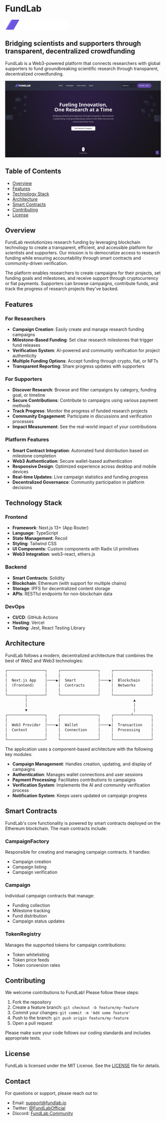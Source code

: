 # FundLab

![FundLab Logo](public/assets/Logo.png)

## Bridging scientists and supporters through transparent, decentralized crowdfunding

FundLab is a Web3-powered platform that connects researchers with global supporters to fund groundbreaking scientific research through transparent, decentralized crowdfunding.

![FundLab Screenshot](public/assets/screenshot.png)

## Table of Contents

- [Overview](#overview)
- [Features](#features)
- [Technology Stack](#technology-stack)
- [Architecture](#architecture)
- [Smart Contracts](#smart-contracts)
- [Contributing](#contributing)
- [License](#license)

## Overview

FundLab revolutionizes research funding by leveraging blockchain technology to create a transparent, efficient, and accessible platform for scientists and supporters. Our mission is to democratize access to research funding while ensuring accountability through smart contracts and community-driven verification.

The platform enables researchers to create campaigns for their projects, set funding goals and milestones, and receive support through cryptocurrency or fiat payments. Supporters can browse campaigns, contribute funds, and track the progress of research projects they've backed.

## Features

### For Researchers

- **Campaign Creation**: Easily create and manage research funding campaigns
- **Milestone-Based Funding**: Set clear research milestones that trigger fund releases
- **Verification System**: AI-powered and community verification for project authenticity
- **Multiple Funding Options**: Accept funding through crypto, fiat, or NFTs
- **Transparent Reporting**: Share progress updates with supporters

### For Supporters

- **Discover Research**: Browse and filter campaigns by category, funding goal, or timeline
- **Secure Contributions**: Contribute to campaigns using various payment methods
- **Track Progress**: Monitor the progress of funded research projects
- **Community Engagement**: Participate in discussions and verification processes
- **Impact Measurement**: See the real-world impact of your contributions

### Platform Features

- **Smart Contract Integration**: Automated fund distribution based on milestone completion
- **Web3 Authentication**: Secure wallet-based authentication
- **Responsive Design**: Optimized experience across desktop and mobile devices
- **Real-time Updates**: Live campaign statistics and funding progress
- **Decentralized Governance**: Community participation in platform decisions

## Technology Stack

### Frontend
- **Framework**: Next.js 13+ (App Router)
- **Language**: TypeScript
- **State Management**: Recoil
- **Styling**: Tailwind CSS
- **UI Components**: Custom components with Radix UI primitives
- **Web3 Integration**: web3-react, ethers.js

### Backend
- **Smart Contracts**: Solidity
- **Blockchain**: Ethereum (with support for multiple chains)
- **Storage**: IPFS for decentralized content storage
- **APIs**: RESTful endpoints for non-blockchain data

### DevOps
- **CI/CD**: GitHub Actions
- **Hosting**: Vercel
- **Testing**: Jest, React Testing Library

## Architecture

FundLab follows a modern, decentralized architecture that combines the best of Web2 and Web3 technologies:

```
┌─────────────────┐     ┌─────────────────┐     ┌─────────────────┐
│                 │     │                 │     │                 │
│  Next.js App    │────▶│  Smart          │────▶│  Blockchain     │
│  (Frontend)     │     │  Contracts      │     │  Networks       │
│                 │     │                 │     │                 │
└────────┬────────┘     └─────────────────┘     └─────────────────┘
         │                                                ▲
         │                                                │
         ▼                                                │
┌─────────────────┐     ┌─────────────────┐     ┌────────┴────────┐
│                 │     │                 │     │                 │
│  Web3 Provider  │────▶│  Wallet         │────▶│  Transaction    │
│  Context        │     │  Connection     │     │  Processing     │
│                 │     │                 │     │                 │
└─────────────────┘     └─────────────────┘     └─────────────────┘
```

The application uses a component-based architecture with the following key modules:

- **Campaign Management**: Handles creation, updating, and display of campaigns
- **Authentication**: Manages wallet connections and user sessions
- **Payment Processing**: Facilitates contributions to campaigns
- **Verification System**: Implements the AI and community verification process
- **Notification System**: Keeps users updated on campaign progress

## Smart Contracts

FundLab's core functionality is powered by smart contracts deployed on the Ethereum blockchain. The main contracts include:

### CampaignFactory

Responsible for creating and managing campaign contracts. It handles:
- Campaign creation
- Campaign listing
- Campaign verification

### Campaign

Individual campaign contracts that manage:
- Funding collection
- Milestone tracking
- Fund distribution
- Campaign status updates

### TokenRegistry

Manages the supported tokens for campaign contributions:
- Token whitelisting
- Token price feeds
- Token conversion rates

## Contributing

We welcome contributions to FundLab! Please follow these steps:

1. Fork the repository
2. Create a feature branch: `git checkout -b feature/my-feature`
3. Commit your changes: `git commit -m 'Add some feature'`
4. Push to the branch: `git push origin feature/my-feature`
5. Open a pull request

Please make sure your code follows our coding standards and includes appropriate tests.

## License

FundLab is licensed under the MIT License. See the [LICENSE](LICENSE) file for details.

## Contact

For questions or support, please reach out to:
- Email: support@fundlab.io
- Twitter: [@FundLabOfficial](https://twitter.com/FundLabOfficial)
- Discord: [FundLab Community](https://discord.gg/fundlab)